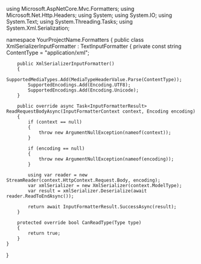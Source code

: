 using Microsoft.AspNetCore.Mvc.Formatters;
using Microsoft.Net.Http.Headers;
using System;
using System.IO;
using System.Text;
using System.Threading.Tasks;
using System.Xml.Serialization;

namespace YourProjectName.Formatters
{
    public class XmlSerializerInputFormatter : TextInputFormatter
    {
        private const string ContentType = "application/xml";

        public XmlSerializerInputFormatter()
        {
            SupportedMediaTypes.Add(MediaTypeHeaderValue.Parse(ContentType));
            SupportedEncodings.Add(Encoding.UTF8);
            SupportedEncodings.Add(Encoding.Unicode);
        }

        public override async Task<InputFormatterResult> ReadRequestBodyAsync(InputFormatterContext context, Encoding encoding)
        {
            if (context == null)
            {
                throw new ArgumentNullException(nameof(context));
            }

            if (encoding == null)
            {
                throw new ArgumentNullException(nameof(encoding));
            }

            using var reader = new StreamReader(context.HttpContext.Request.Body, encoding);
            var xmlSerializer = new XmlSerializer(context.ModelType);
            var result = xmlSerializer.Deserialize(await reader.ReadToEndAsync());

            return await InputFormatterResult.SuccessAsync(result);
        }

        protected override bool CanReadType(Type type)
        {
            return true;
        }
    }
}
